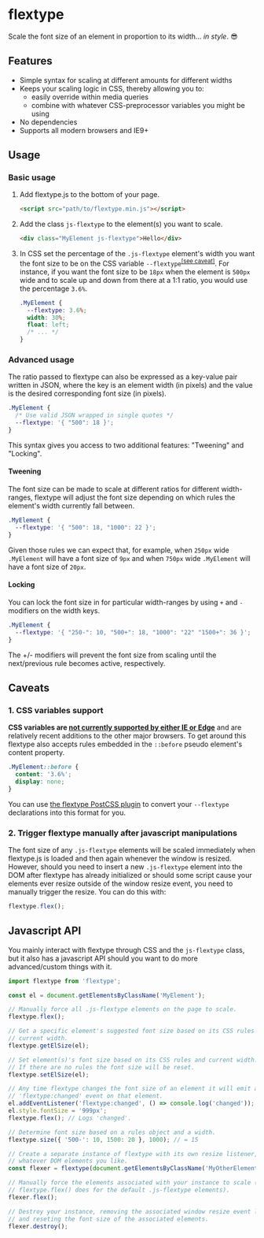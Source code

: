 # flextype

Scale the font size of an element in proportion to its width... *in style*. 😎

## Features

* Simple syntax for scaling at different amounts for different widths
* Keeps your scaling logic in CSS, thereby allowing you to:
  * easily override within media queries
  * combine with whatever CSS-preprocessor variables you might be using
* No dependencies
* Supports all modern browsers and IE9+

## Usage

### Basic usage

1. Add flextype.js to the bottom of your page.

    ```html
    <script src="path/to/flextype.min.js"></script>
    ```

2. Add the class `js-flextype` to the element(s) you want to scale.

    ```html
    <div class="MyElement js-flextype">Hello</div>
    ```

3. In CSS set the percentage of the `.js-flextype` element's width you want the font size to be on the CSS variable `--flextype`<sup>[[see caveat]](#css-vars-caveat)</sup>. For instance, if you want the font size to be `18px` when the element is `500px` wide and to scale up and down from there at a 1:1 ratio, you would use the percentage `3.6%`.

    ```css
    .MyElement {
      --flextype: 3.6%;
      width: 30%;
      float: left;
      /* ... */
    }
    ```

### Advanced usage

The ratio passed to flextype can also be expressed as a key-value pair written in JSON, where the key is an element width (in pixels) and the value is the desired corresponding font size (in pixels).

```css
.MyElement {
  /* Use valid JSON wrapped in single quotes */
  --flextype: '{ "500": 18 }';
}
```

This syntax gives you access to two additional features: "Tweening" and "Locking".

#### Tweening

The font size can be made to scale at different ratios for different width-ranges, flextype will adjust the font size depending on which rules the element's width currently fall between.

```css
.MyElement {
  --flextype: '{ "500": 18, "1000": 22 }';
}
```

Given those rules we can expect that, for example, when `250px` wide `.MyElement` will have a font size of `9px` and when `750px` wide `.MyElement` will have a font size of `20px`.

#### Locking

You can lock the font size in for particular width-ranges by using `+` and `-` modifiers on the width keys.

```css
.MyElement {
  --flextype: '{ "250-": 10, "500+": 18, "1000": "22" "1500+": 36 }';
}

```

The +/- modifiers will prevent the font size from scaling until the next/previous rule becomes active, respectively.

## Caveats

<a name="css-vars-caveat"></a>
### 1. CSS variables support

**CSS variables are [not currently supported by either IE or Edge](http://caniuse.com/#feat=css-variables)** and are relatively recent additions to the other major browsers. To get around this flextype also accepts rules embedded in the `::before` pseudo element's content property.

```css
.MyElement::before {
  content: '3.6%';
  display: none;
}
```

You can use [the flextype PostCSS plugin](https://github.com/autopaideia/postcss-flextype) to convert your `--flextype` declarations into this format for you.

<a name="initialization-caveat"></a>
### 2. Trigger flextype manually after javascript manipulations

The font size of any `.js-flextype` elements will be scaled immediately when flextype.js is loaded and then again whenever the window is resized. However, should you need to insert a new `.js-flextype` element into the DOM after flextype has already initialized or should some script cause your elements ever resize outside of the window resize event, you need to manually trigger the resize. You can do this with:

```javascript
flextype.flex();
```

## Javascript API

You mainly interact with flextype through CSS and the `js-flextype` class, but it also has a javascript API should you want to do more advanced/custom things with it.

```javascript
import flextype from 'flextype';

const el = document.getElementsByClassName('MyElement');

// Manually force all .js-flextype elements on the page to scale.
flextype.flex();

// Get a specific element's suggested font size based on its CSS rules and
// current width.
flextype.getElSize(el);

// Set element(s)'s font size based on its CSS rules and current width.
// If there are no rules the font size will be reset.
flextype.setElSize(el);

// Any time flextype changes the font size of an element it will emit a
// 'flextype:changed' event on that element.
el.addEventListener('flextype:changed', () => console.log('changed'));
el.style.fontSize = '999px';
flextype.flex(); // Logs 'changed'.

// Determine font size based on a rules object and a width.
flextype.size({ '500-': 10, 1500: 20 }, 1000); // = 15

// Create a separate instance of flextype with its own resize listener, bound to
// whatever DOM elements you like.
const flexer = flextype(document.getElementsByClassName('MyOtherElement'));

// Manually force the elements associated with your instance to scale (like
// flextype.flex() does for the default .js-flextype elements).
flexer.flex();

// Destroy your instance, removing the associated window resize event listener
// and reseting the font size of the associated elements.
flexer.destroy();
```
